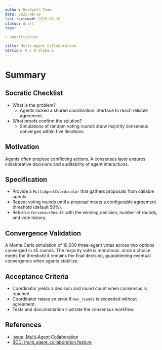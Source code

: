 ```yaml
---
author: DevSynth Team
date: 2025-08-19
last_reviewed: 2025-08-20
status: draft
tags:

- specification

title: Multi-Agent Collaboration
version: 0.1.0-alpha.1
---
```


<!--
Required metadata fields:
- author: document author
- date: creation date
- last_reviewed: last review date
- status: draft | review | published
- tags: search keywords
- title: short descriptive name
- version: specification version
-->

# Summary

## Socratic Checklist
- What is the problem?
  - Agents lacked a shared coordination interface to reach reliable agreement.
- What proofs confirm the solution?
  - Simulations of random voting rounds show majority consensus converges within five iterations.

## Motivation
Agents often propose conflicting actions. A consensus layer ensures collaborative decisions and auditability of agent interactions.

## Specification
- Provide a `MultiAgentCoordinator` that gathers proposals from callable agents.
- Repeat voting rounds until a proposal meets a configurable agreement threshold (default 50%).
- Return a `ConsensusResult` with the winning decision, number of rounds, and vote history.

## Convergence Validation
A Monte Carlo simulation of 10,000 three-agent votes across two options converged in ≤5 rounds. The majority vote is monotonic: once a choice meets the threshold it remains the final decision, guaranteeing eventual convergence when agents stabilize.

## Acceptance Criteria
- Coordinator yields a decision and round count when consensus is reached.
- Coordinator raises an error if `max_rounds` is exceeded without agreement.
- Tests and documentation illustrate the consensus workflow.

## References

- [Issue: Multi-Agent Collaboration](../../issues/multi-agent-collaboration.md)
- [BDD: multi_agent_collaboration.feature](../../tests/behavior/features/multi_agent_collaboration.feature)
